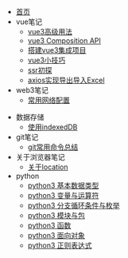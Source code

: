 * [首页](/README)    <!-- 对应 README.md -->
* vue笔记 <!-- 对应 articles/vue -->
	- [vue3高级用法](articles/vue/vue高级用法)
	- [vue3 Composition API](/articles/vue/vue3CompositionAPI)
	- [搭建vue3集成项目](/articles/vue/搭建vue3集成项目.md)
	- [vue3小技巧](/articles/vue/vue3小技巧)
	- [ssr初探](/articles/vue/ssr初探)
	- [axios实现导出导入Excel](/articles/vue/axios实现导出导入Excel)
* web3笔记 <!-- 对应 articles/web3 -->
	- [常用网络配置](articles/web3/常用网络配置)
- 数据存储
	- [使用indexedDB](articles/storage/使用indexedDB)
- git笔记 <!-- 对应 articles/git -->
	- [git常用命令总结](articles/git/git常用命令总结)
- 关于浏览器笔记<!-- 对应 articles/browser -->
	- [关于location](articles/browser/关于location)
- python<!-- 对应 articles/python -->
	- [python3 基本数据类型](articles/python/python3%20基本数据类型.md)
	- [python3 变量与运算符](articles/python/python3%20变量与运算符.md)
	- [python3 分支循环条件与枚举](articles/python/python3%20分支循环条件与枚举.md)
	- [python3 模块与包](articles/python/python3%20模块与包.md)
	- [python3 函数](articles/python/python3%20函数.md)
	- [python3 面向对象](articles/python/python3%20面向对象.md)
	- [python3 正则表达式](articles/python/python3%20正则表达式.md)
